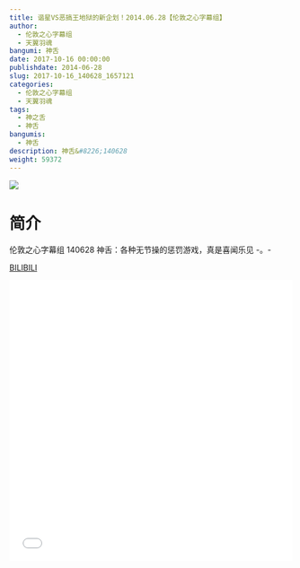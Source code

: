 ```yaml
---
title: 谐星VS恶搞王地狱的新企划！2014.06.28【伦敦之心字幕组】
author: 
  - 伦敦之心字幕组
  - 天翼羽魂
bangumi: 神舌
date: 2017-10-16 00:00:00
publishdate: 2014-06-28
slug: 2017-10-16_140628_1657121
categories: 
  - 伦敦之心字幕组
  - 天翼羽魂
tags: 
  - 神之舌
  - 神舌
bangumis: 
  - 神舌
description: 神舌&#8226;140628
weight: 59372
---
```


![](https://i.imgur.com/js97BOf.jpg)

# 简介  
伦敦之心字幕组 140628 神舌：各种无节操的惩罚游戏，真是喜闻乐见 -。-

  [BILIBILI](https://www.bilibili.com/video/av1657121/)


<div class="vcontainer">  <iframe class='video' src="//www.bilibili.com/blackboard/player.html?cid=2521853&aid=1657121" width="100%" height="500" frameborder="0" allowfullscreen="allowfullscreen"></iframe></div>
